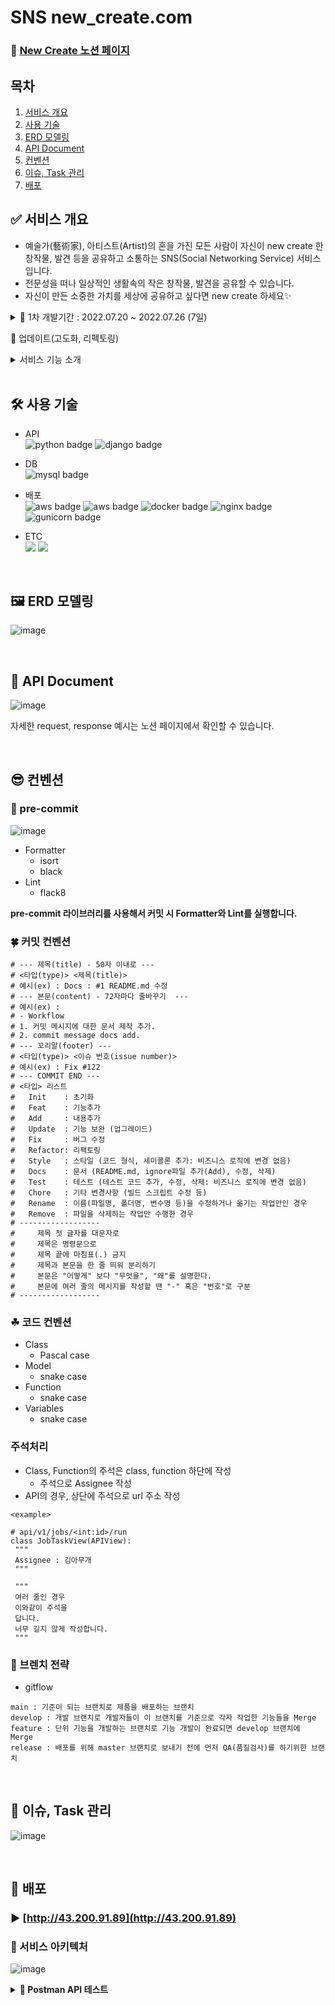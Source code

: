# SNS new_create.com 

### 📜 [New Create 노션 페이지](https://wool-cobalt-585.notion.site/SNS-new_create-com-84e9627ace194465ada3639f8c25d9bb) 

## 목차

1. [서비스 개요](#-서비스-개요)
2. [사용 기술](#-사용-기술)
3. [ERD 모델링](#-ERD-모델링)
4. [API Document](#-API-Document)
5. [컨벤션](#-컨벤션)
6. [이슈, Task 관리](#-이슈,-Task-관리)
7. [배포](#-서비스-아키텍처)


## ✅ 서비스 개요
  - 예술가(藝術家), 아티스트(Artist)의 혼을 가진 모든 사람이 자신이 new create 한 창작물, 발견 등을 공유하고 소통하는 SNS(Social Networking Service) 서비스입니다.
  - 전문성을 떠나 일상적인 생활속의 작은 창작물, 발견을 공유할 수 있습니다.
  - 자신이 만든 소중한 가치를 세상에 공유하고 싶다면 new create 하세요✨

<details>
<summary> 🚥 1차 개발기간 : 2022.07.20 ~ 2022.07.26 (7일) </summary> <br>
<div markdown="1">
  
- **이메일을 ID로 유저 회원가입**
  
- **유저 로그인 시 JTW 토큰을 발급하고 추후 사용자 인증으로 사용**
  
- **제목, 내용, 해시태그 등을 입력하여 게시글 생성**
   - 제목, 내용, 해시태그는 필수 입력사항이며, 작성자 정보는 request body에 존재하지 않고, 해당 API를 요청한 인증정보에서 추출하여 등록 
   - 해시태그는 #로 시작되고 ,로 구분되는 텍스트가 입력

- **게시글 수정**
   - 작성자만 수정 가능

- **게시글 삭제**
   - 작성자만 삭제 가능
   - 작성자는 삭제된 게시글을 다시 복구할 수 있음

- **게시글 상세보기**
   - 모든 사용자는 모든 게시물에 보기권한이 있음
   - 작성자를 포함한 사용자는 본 게시글에 좋아요를 누를 수 있음
   - 좋아요된 게시물에 다시 좋아요를 누르면 취소
   - 작성자 포함한 사용자가 게시글을 상세보기 하면 조회수 1 증가(횟수 제한 없음)

- **게시글 목록**
   - 모든 사용자는 모든 게시물에 보기권한이 있음
   - 게시글 목록에는 제목, 작성자, 해시태그, 작성일, 좋아요 수, 조회수가 포함
   - 아래 4가지 동작을 쿼리 파라미터로 구현 ex) ?search=..&orderBy=
     - Ordering (= Sorting, 정렬)
     - Searching (= 검색)
     - Filtering (= 필터링)
     - Pagination (= 페이지 기능)
</div>
</details>

🚥 업데이트(고도화, 리펙토링)

<details>
<summary>서비스 기능 소개</summary> <br>
<div markdown="1">
🗣 <b>New Create 서비스</b>에서는 다음과 같은 기능이 구현되어있습니다. <br>

1. 회원가입, 로그인, 로그아웃 / <b> JWT 토큰 인증, 인가 </b>
 
2. 사용자 CRUD
 
3. 게시글 CRUD / <b> 페이지네이션, 정렬, 검색, 필터기능 </b>
 
4. 게시글 좋아요, 좋아요 취소
 
</div>
</details>

<br>

## 🛠 사용 기술
- API<br>
![python badge](https://img.shields.io/badge/Python-3.8-%233776AB?style=plastic&logo=python&logoColor=white)
![django badge](https://img.shields.io/badge/Django-4.0.6-%23092E20?style=plastic&logo=Django&logoColor=white)
- DB<br>
![mysql badge](https://img.shields.io/badge/MySQL-8.0.28-%234479A1?style=plastic&logo=MySQL&logoColor=white)

- 배포<br>
![aws badge](https://img.shields.io/badge/AWS-EC2-%23FF9900?style=plastic&logo=Amazon%20EC2&logoColor=white)
![aws badge](https://img.shields.io/badge/AWS-RDS-%23FF9900?style=plastic&logo=Amazon%20EC2&logoColor=white)
![docker badge](https://img.shields.io/badge/Docker-20.10.17-%232496ED?style=plastic&logo=Docker&logoColor=white)
![nginx badge](https://img.shields.io/badge/Nginx-1.23.0-%23009639?style=plastic&logo=NGINX&locoColor=white)
![gunicorn badge](https://img.shields.io/badge/Gunicorn-20.1.0-%23499848?style=plastic&logo=Gunicorn&locoColor=white)

- ETC<br>
  <img src="https://img.shields.io/badge/Git-F05032?style=plastic&logo=Git&logoColor=white"/>
  <img src="https://img.shields.io/badge/GitHub-grey?style=plastic&logo=github&logoColor=181717"/>

<br>

## 🖼 ERD 모델링
![image](https://user-images.githubusercontent.com/96563183/180920189-03065cb3-ac75-4927-8930-c96b4843435c.png)

<br>

## 📜 API Document
![image](https://user-images.githubusercontent.com/96563183/180922266-663f2b66-56bf-4cb1-b136-7cc99f6f110d.png)

자세한 request, response 예시는 노션 페이지에서 확인할 수 있습니다.

<br>

## 😎 컨벤션

### 🌵 pre-commit
![image](https://user-images.githubusercontent.com/96563183/181059300-82993164-1ff8-4296-987e-c6a254840647.png)

- Formatter
  - isort
  - black
- Lint
  - flack8

**pre-commit 라이브러리를 사용해서 커밋 시 Formatter와 Lint를 실행합니다.**

### 🍀 커밋 컨벤션
```
# --- 제목(title) - 50자 이내로 ---
# <타입(type)> <제목(title)>
# 예시(ex) : Docs : #1 README.md 수정
# --- 본문(content) - 72자마다 줄바꾸기  ---
# 예시(ex) :
# - Workflow
# 1. 커밋 메시지에 대한 문서 제작 추가.
# 2. commit message docs add.
# --- 꼬리말(footer) ---
# <타입(type)> <이슈 번호(issue number)>
# 예시(ex) : Fix #122
# --- COMMIT END ---
# <타입> 리스트
#   Init    : 초기화
#   Feat    : 기능추가
#   Add     : 내용추가
#   Update  : 기능 보완 (업그레이드)
#   Fix     : 버그 수정
#   Refactor: 리팩토링
#   Style   : 스타일 (코드 형식, 세미콜론 추가: 비즈니스 로직에 변경 없음)
#   Docs    : 문서 (README.md, ignore파일 추가(Add), 수정, 삭제)
#   Test    : 테스트 (테스트 코드 추가, 수정, 삭제: 비즈니스 로직에 변경 없음)
#   Chore   : 기타 변경사항 (빌드 스크립트 수정 등)
#   Rename  : 이름(파일명, 폴더명, 변수명 등)을 수정하거나 옮기는 작업만인 경우
#   Remove  : 파일을 삭제하는 작업만 수행한 경우  
# ------------------
#     제목 첫 글자를 대문자로
#     제목은 명령문으로
#     제목 끝에 마침표(.) 금지
#     제목과 본문을 한 줄 띄워 분리하기
#     본문은 "어떻게" 보다 "무엇을", "왜"를 설명한다.
#     본문에 여러 줄의 메시지를 작성할 땐 "-" 혹은 "번호"로 구분
# ------------------ 
```

### ☘ 코드 컨벤션

- Class
  - Pascal case
- Model
  - snake case
- Function
  - snake case
- Variables
  - snake case
 
 ### 주석처리
 - Class, Function의 주석은 class, function 하단에 작성
   - 주석으로 Assignee 작성
 - API의 경우, 상단에 주석으로 url 주소 작성
 ```
 <example>
 
# api/v1/jobs/<int:id>/run
class JobTaskView(APIView):
  """
  Assignee : 김아무개
  """

  """
  여러 줄인 경우
  이와같이 주석을
  답니다.
  너무 길지 않게 작성합니다.
  """
```

### 🌿 브렌치 전략
- gitflow
```
main : 기준이 되는 브랜치로 제품을 배포하는 브랜치
develop : 개발 브랜치로 개발자들이 이 브랜치를 기준으로 각자 작업한 기능들을 Merge
feature : 단위 기능을 개발하는 브랜치로 기능 개발이 완료되면 develop 브랜치에 Merge
release : 배포를 위해 master 브랜치로 보내기 전에 먼저 QA(품질검사)를 하기위한 브랜치
```

<br>

## 📱 이슈, Task 관리
![image](https://user-images.githubusercontent.com/96563183/181050230-9e6995f1-26b7-4ff4-98d8-e13fed8ae9a2.png)

<br>

## 🎪 배포

### ▶ [http://43.200.91.89](http://43.200.91.89)

### 🎨 서비스 아키텍처

![image](https://user-images.githubusercontent.com/96563183/180921895-f6a4805b-6125-4346-8858-7e2ec0842daf.png)

<details>
  <summary><b> 🚀 Postman API 테스트</b> </summary> <br>
<div markdown="1">

1. 회원가입

![image](https://user-images.githubusercontent.com/96563183/180923516-7db43cd4-66ae-4406-9898-9133a5040584.png)
 
2. 로그인

![image](https://user-images.githubusercontent.com/96563183/180923588-2909d852-f2c6-4d88-b993-7050c330f22f.png)

3. 로그아웃

![image](https://user-images.githubusercontent.com/96563183/180923679-97d9a2ec-c47e-4c21-9053-20c78e662075.png)
 
4. 토큰 재발급

![image](https://user-images.githubusercontent.com/96563183/180923735-ff70a62e-b117-429f-9571-a6c678316777.png)

5. 사용자 목록 조회

![image](https://user-images.githubusercontent.com/96563183/180923811-12441a4b-5599-48ef-9833-bc91ce26768c.png)

6. 사용자 상세 조회

![image](https://user-images.githubusercontent.com/96563183/180923883-dee3d9af-9ba9-4729-a572-e49c0aa3271c.png)

7. 사용자 정보 수정

![image](https://user-images.githubusercontent.com/96563183/180924033-dcff9172-caf2-4ea2-92a6-f75dd4f9ae28.png)

![image](https://user-images.githubusercontent.com/96563183/180924066-a0f74acd-f2a1-4ecb-a99a-b1ebb8cc7646.png)

8. 회원 탈퇴

![image](https://user-images.githubusercontent.com/96563183/180926284-3fe28d61-9f6f-45d2-928c-9ed2b56bfc66.png)

9. 게시글 목록 조회

![image](https://user-images.githubusercontent.com/96563183/180924301-e395f4b6-4718-4904-b75b-44d3fe65e921.png)

10. 게시글 작성

![image](https://user-images.githubusercontent.com/96563183/180924827-50bbe3f1-2610-4473-8df6-1d2d252b9594.png)

11. 게시글 상세 조회

![image](https://user-images.githubusercontent.com/96563183/180924871-c250b9a6-caea-47c1-bd66-5c9ef174d2c4.png)

12. 게시글 수정

![image](https://user-images.githubusercontent.com/96563183/180924946-9aaf574e-c445-4a8a-a706-d5d1d2192d16.png)

13. 게시글 상태 변경

![image](https://user-images.githubusercontent.com/96563183/180925055-d5bf4424-ee03-44c4-847b-7d88b30a4f1f.png)

![image](https://user-images.githubusercontent.com/96563183/180925101-158be26d-1388-4b14-af07-daaab1b95249.png)

![image](https://user-images.githubusercontent.com/96563183/180925132-564b4448-2f97-4b74-b805-2621f10b4a28.png)

14. 게시글 이미지 등록

![image](https://user-images.githubusercontent.com/96563183/180925269-34a5beba-187e-4bd9-91b6-f48c2817cac2.png)

15. 게시글 이미지 삭제

![image](https://user-images.githubusercontent.com/96563183/180925361-8a7b60f0-179a-45b1-a217-ad816436c928.png)

16. 게시글 좋아요

![image](https://user-images.githubusercontent.com/96563183/180925467-be8db994-4b16-4115-bd2e-82e7ac970553.png)

![image](https://user-images.githubusercontent.com/96563183/180925476-78cd165e-9d19-43e7-b8d5-acd96d3ff554.png)

17. 게시글 좋아요 취소

![image](https://user-images.githubusercontent.com/96563183/180925596-ed796e5a-cf17-48a1-b05a-fe991c66f1fa.png)

![image](https://user-images.githubusercontent.com/96563183/180925605-d64f46ab-8904-4921-8233-5bba5ca563fe.png)
 
</div>
</details>
